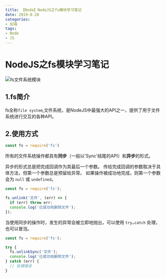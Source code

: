 ```yaml
---
title: 【Node】NodeJS之fs模块学习笔记
date: 2019-8-28
categories: 
- 后端
tags: 
- Node
- JS
---
```


# NodeJS之fs模块学习笔记

![fs文件系统模块](E:\blog\images\node\fs.png)

## 1.fs简介

fs全称`file system`,文件系统，是NodeJS中最强大的API之一，提供了用于文件系统进行交互的各种API。

## 2.使用方式

```js
const fs = require('fs')
```

所有的文件系统操作都具有**同步**（一般以'Sync'结尾的API）和**异步**的形式。

异步的形式总是把完成回调作为其最后一个参数。 传给完成回调的参数取决于具体方法，但第一个参数总是预留给异常。 如果操作被成功地完成，则第一个参数会为 `null` 或 `undefined`。

```js
const fs = require('fs');

fs.unlink('文件', (err) => {
  if (err) throw err;
  console.log('已成功地删除文件');
});
```

当使用同步的操作时，发生的异常会被立即地抛出，可以使用 `try…catch` 处理，也可以冒泡。

```js
const fs = require('fs');

try {
  fs.unlinkSync('文件');
  console.log('已成功地删除文件');
} catch (err) {
  // 处理错误
}
```